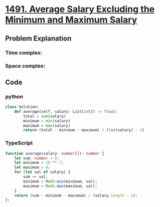 # [1491. Average Salary Excluding the Minimum and Maximum Salary](https://leetcode.cn/problems/average-salary-excluding-the-minimum-and-maximum-salary/description/?envType=daily-question&envId=2024-05-03)



## Problem Explanation

### Time complex:

### Space complex:

## Code

### python
```python
class Solution:
    def average(self, salary: List[int]) -> float:
        total = sum(salary)
        minimum = min(salary)
        maximum = max(salary)
        return (total - minimum - maximum) / (len(salary) - 2)
```

### TypeScript
```TypeScript
function average(salary: number[]): number {
    let sum: number = 0;
    let minimum = 10 ** 7;
    let maximum = 0;
    for (let val of salary) {
        sum += val;
        minimum = Math.min(minimum, val);
        maximum = Math.max(maximum, val);
    }
    return (sum - minimum - maximum) / (salary.length - 2);
};

```